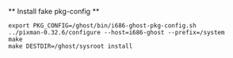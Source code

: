 ** Install fake pkg-config **
	
	export PKG_CONFIG=/ghost/bin/i686-ghost-pkg-config.sh
	../pixman-0.32.6/configure --host=i686-ghost --prefix=/system
	make
	make DESTDIR=/ghost/sysroot install
	